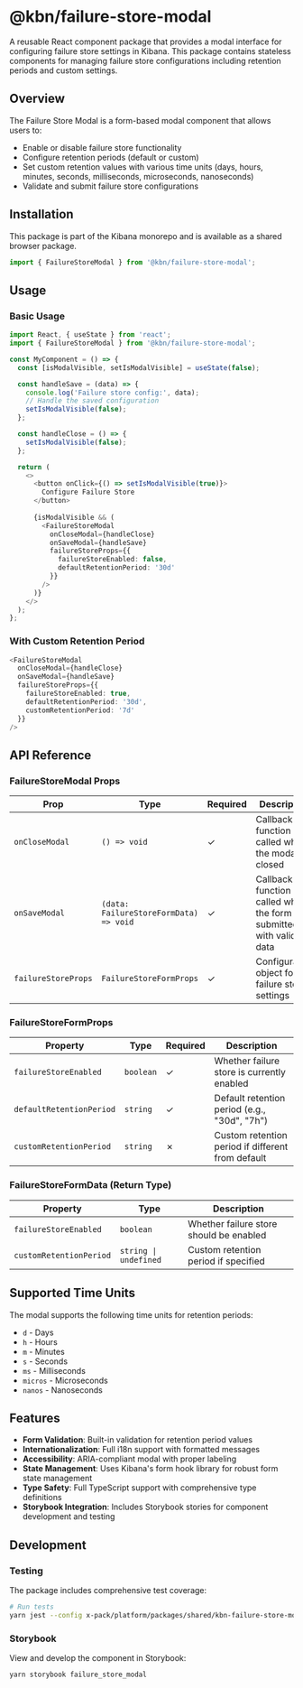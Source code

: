 # @kbn/failure-store-modal

A reusable React component package that provides a modal interface for configuring failure store settings in Kibana. This package contains stateless components for managing failure store configurations including retention periods and custom settings.

## Overview

The Failure Store Modal is a form-based modal component that allows users to:
- Enable or disable failure store functionality
- Configure retention periods (default or custom)
- Set custom retention values with various time units (days, hours, minutes, seconds, milliseconds, microseconds, nanoseconds)
- Validate and submit failure store configurations

## Installation

This package is part of the Kibana monorepo and is available as a shared browser package.

```typescript
import { FailureStoreModal } from '@kbn/failure-store-modal';
```

## Usage

### Basic Usage

```typescript
import React, { useState } from 'react';
import { FailureStoreModal } from '@kbn/failure-store-modal';

const MyComponent = () => {
  const [isModalVisible, setIsModalVisible] = useState(false);

  const handleSave = (data) => {
    console.log('Failure store config:', data);
    // Handle the saved configuration
    setIsModalVisible(false);
  };

  const handleClose = () => {
    setIsModalVisible(false);
  };

  return (
    <>
      <button onClick={() => setIsModalVisible(true)}>
        Configure Failure Store
      </button>
      
      {isModalVisible && (
        <FailureStoreModal
          onCloseModal={handleClose}
          onSaveModal={handleSave}
          failureStoreProps={{
            failureStoreEnabled: false,
            defaultRetentionPeriod: '30d'
          }}
        />
      )}
    </>
  );
};
```

### With Custom Retention Period

```typescript
<FailureStoreModal
  onCloseModal={handleClose}
  onSaveModal={handleSave}
  failureStoreProps={{
    failureStoreEnabled: true,
    defaultRetentionPeriod: '30d',
    customRetentionPeriod: '7d'
  }}
/>
```

## API Reference

### FailureStoreModal Props

| Prop | Type | Required | Description |
|------|------|----------|-------------|
| `onCloseModal` | `() => void` | ✓ | Callback function called when the modal is closed |
| `onSaveModal` | `(data: FailureStoreFormData) => void` | ✓ | Callback function called when the form is submitted with valid data |
| `failureStoreProps` | `FailureStoreFormProps` | ✓ | Configuration object for the failure store settings |

### FailureStoreFormProps

| Property | Type | Required | Description |
|----------|------|----------|-------------|
| `failureStoreEnabled` | `boolean` | ✓ | Whether failure store is currently enabled |
| `defaultRetentionPeriod` | `string` | ✓ | Default retention period (e.g., "30d", "7h") |
| `customRetentionPeriod` | `string` | ✗ | Custom retention period if different from default |

### FailureStoreFormData (Return Type)

| Property | Type | Description |
|----------|------|-------------|
| `failureStoreEnabled` | `boolean` | Whether failure store should be enabled |
| `customRetentionPeriod` | `string \| undefined` | Custom retention period if specified |

## Supported Time Units

The modal supports the following time units for retention periods:

- `d` - Days
- `h` - Hours  
- `m` - Minutes
- `s` - Seconds
- `ms` - Milliseconds
- `micros` - Microseconds
- `nanos` - Nanoseconds

## Features

- **Form Validation**: Built-in validation for retention period values
- **Internationalization**: Full i18n support with formatted messages
- **Accessibility**: ARIA-compliant modal with proper labeling
- **State Management**: Uses Kibana's form hook library for robust form state management
- **Type Safety**: Full TypeScript support with comprehensive type definitions
- **Storybook Integration**: Includes Storybook stories for component development and testing

## Development

### Testing

The package includes comprehensive test coverage:

```bash
# Run tests
yarn jest --config x-pack/platform/packages/shared/kbn-failure-store-modal/jest.config.js
```

### Storybook

View and develop the component in Storybook:

```bash
yarn storybook failure_store_modal
```

